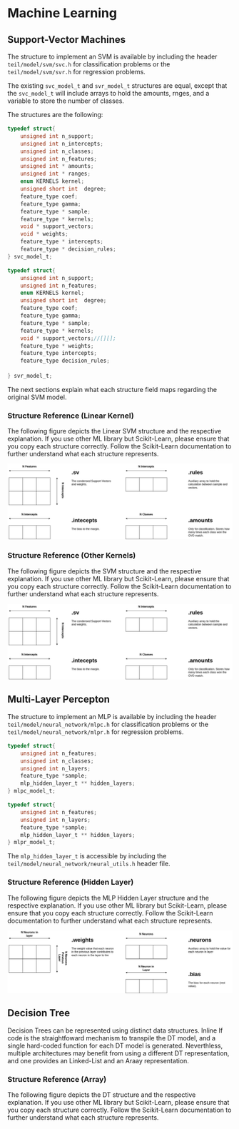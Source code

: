 Machine Learning
======

## Support-Vector Machines

The structure to implement an SVM is available by including the header `teil/model/svm/svc.h` for classification problems or the `teil/model/svm/svr.h` for regression problems.

The existing `svc_model_t` and `svr_model_t` structures are equal, except that the `svc_model_t` will include arrays to hold the amounts, rnges, and a variable to store the number of classes.

The structures are the following:

```c
typedef struct{
    unsigned int n_support;
    unsigned int n_intercepts;
    unsigned int n_classes;
    unsigned int n_features;
    unsigned int * amounts;
    unsigned int * ranges;
    enum KERNELS kernel;
    unsigned short int  degree;
    feature_type coef;
    feature_type gamma;
    feature_type * sample;
    feature_type * kernels;
    void * support_vectors;
    void * weights;
    feature_type * intercepts;
    feature_type * decision_rules;
} svc_model_t;
```

```c
typedef struct{
    unsigned int n_support;
    unsigned int n_features;
    enum KERNELS kernel;
    unsigned short int  degree;
    feature_type coef;
    feature_type gamma;
    feature_type * sample;
    feature_type * kernels;
    void * support_vectors;//[][];
    feature_type * weights;
    feature_type intercepts;
    feature_type decision_rules;

} svr_model_t;
```

The next sections explain what each structure field maps regarding the original SVM model. 

### Structure Reference (Linear Kernel)

The following figure depicts the Linear SVM structure and the respective explanation.
If you use other ML library but Scikit-Learn, please ensure that you copy each structure correctly.
Follow the Scikit-Learn documentation to further understand what each structure represents.

![image info](img/svmlinear.png)

### Structure Reference (Other Kernels)

The following figure depicts the SVM structure and the respective explanation. 
If you use other ML library but Scikit-Learn, please ensure that you copy each structure correctly.
Follow the Scikit-Learn documentation to further understand what each structure represents.

![image info](img/svm.png)



## Multi-Layer Percepton

The structure to implement an MLP is available by including the header `teil/model/neural_network/mlpc.h` for classification problems or the `teil/model/neural_network/mlpr.h` for regression problems.

```c 
typedef struct{
    unsigned int n_features;
    unsigned int n_classes;
    unsigned int n_layers;
    feature_type *sample;
    mlp_hidden_layer_t ** hidden_layers;
} mlpc_model_t;
```

```c 
typedef struct{
    unsigned int n_features;
    unsigned int n_layers;
    feature_type *sample;
    mlp_hidden_layer_t ** hidden_layers;
} mlpr_model_t;
```

The `mlp_hidden_layer_t` is accessible by including the  `teil/model/neural_network/neural_utils.h` header file.

### Structure Reference (Hidden Layer)

The following figure depicts the MLP Hidden Layer structure and the respective explanation. 
If you use other ML library but Scikit-Learn, please ensure that you copy each structure correctly.
Follow the Scikit-Learn documentation to further understand what each structure represents.

![image info](img/mlphiddenlayer.png)

## Decision Tree

Decision Trees can be represented using distinct data structures.
Inline If code is the straightfoward mechanism to transpile the DT model,
and a single hard-coded function for each DT model is generated. 
Neverthless, multiple architectures may benefit from using a different DT representation,
and one provides an Linked-List and an Araay representation.

### Structure Reference (Array)

The following figure depicts the DT structure and the respective explanation. 
If you use other ML library but Scikit-Learn, please ensure that you copy each structure correctly.
Follow the Scikit-Learn documentation to further understand what each structure represents.
